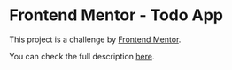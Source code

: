 # Frontend Mentor - Todo App

This project is a challenge by [Frontend Mentor](https://www.frontendmentor.io).

You can check the full description [here](https://www.frontendmentor.io/challenges/todo-app-Su1_KokOW).